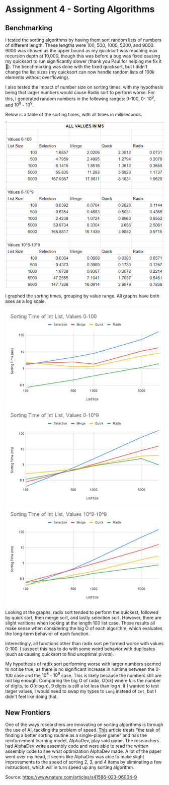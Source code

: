 # Assignment 4 - Sorting Algorithms

## Benchmarking

I tested the sorting algorithms by having them sort random lists of numbers of different length. These lengths were 100, 500, 1000, 5000, and 9000. 9000 was chosen as the upper bound as my quicksort was reaching max recursion depth at 10,000, though this was before a bug was fixed causing my quicksort to run significantly slower (thank you Paul for helping me fix it 🙏). The benchmarking was done with the fixed quicksort, but I didn't change the list sizes (my quicksort can now handle random lists of 100k elements without overflowing).

I also tested the impact of number size on sorting times, with my hypothesis being that larger numbers would cause Radix sort to perform worse. For this, I generated random numbers in the following ranges: 0-100, 0- $10^9$, and $10^8$ - $10^9$.

Below is a table of the sorting times, with all times in milliseconds.

![](img/Benchmarking%20Table.png)

I graphed the sorting times, grouping by value range. All graphs have both axes as a log scale.

![](img/Sorting%20Time%20of%20Int%20List,%20Values%200-100.png)
![](img/Sorting%20Time%20of%20Int%20List,%20Values%200-10^9.png)
![](img/Sorting%20Time%20of%20Int%20List,%20Values%2010^8-10^9.png)

Looking at the graphs, radix sort tended to perform the quickest, followed by quick sort, then merge sort, and lastly selection sort. However, there are slight varitions when looking at the length 100 list case. These results all make sense when considering the big O of each algorithm, which evaluates the long-term behavior of each function.

Interestingly, all functions other than radix sort performed worse with values 0-100. I suspect this has to do with some weird behavior with duplicates (such as causing quicksort to find unoptimal pivots).

My hypothesis of radix sort performing worse with larger numbers seemed to not be true, as there is no significant increase in runtime between the 0-100 case and the $10^8$ - $10^9$ case. This is likely because the numbers still are not big enough. Comparing the big O of radix, $O(nk)$ where $k$ is the number of digits, to $O(n\log n)$, 9 digits is still a lot less than $\log n$. If I wanted to test larger values, I would need to swap my types to `Long` instead of `Int`, but I didn't feel like doing that.

## New Frontiers

One of the ways researchers are innovating on sorting algorithms is through the use of AI, tackling the problem of speed. [This](https://www.nature.com/articles/s41586-023-06004-9) article treats "the task of finding a better sorting routine as a single-player game" and has the reinforcement learning model, AlphaDev, play said game. The researchers had AlphaDev write assembly code and were able to read the written assembly code to see what optimization AlphaDev made. A lot of the paper went over my head, it seems like AlphaDev was able to make slight improvements to the speed of sorting 2, 3, and 4 items by eliminating a few instructions, which will in turn speed up any sorting algorithm.

Source: https://www.nature.com/articles/s41586-023-06004-9
